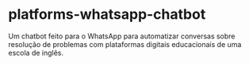 # platforms-whatsapp-chatbot
Um chatbot feito para o WhatsApp para automatizar conversas sobre resolução de problemas com plataformas digitais educacionais de uma escola de inglês.

